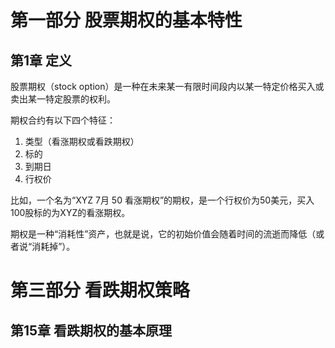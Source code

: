 

# 第一部分 股票期权的基本特性

## 第1章 定义

股票期权（stock option）是一种在未来某一有限时间段内以某一特定价格买入或卖出某一特定股票的权利。

期权合约有以下四个特征：

1. 类型（看涨期权或看跌期权）
2. 标的
3. 到期日
4. 行权价

比如，一个名为“XYZ 7月 50 看涨期权”的期权，是一个行权价为50美元，买入100股标的为XYZ的看涨期权。

期权是一种“消耗性”资产，也就是说，它的初始价值会随着时间的流逝而降低（或者说“消耗掉”）。





# 第三部分 看跌期权策略



## 第15章 看跌期权的基本原理


